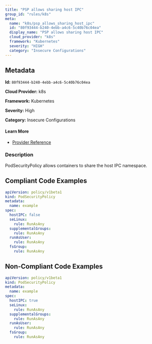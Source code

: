 ```yaml
---
title: "PSP allows sharing host IPC"
group_id: "rules/k8s"
meta:
  name: "k8s/psp_allows_sharing_host_ipc"
  id: "80f93444-b240-4ebb-a4c6-5c40b76c04ea"
  display_name: "PSP allows sharing host IPC"
  cloud_provider: "k8s"
  framework: "Kubernetes"
  severity: "HIGH"
  category: "Insecure Configurations"
---
```

## Metadata

**Id:** `80f93444-b240-4ebb-a4c6-5c40b76c04ea`

**Cloud Provider:** k8s

**Framework:** Kubernetes

**Severity:** High

**Category:** Insecure Configurations

#### Learn More

 - [Provider Reference](https://kubernetes.io/docs/concepts/policy/pod-security-policy/)

### Description

 PodSecurityPolicy allows containers to share the host IPC namespace.


## Compliant Code Examples
```yaml
apiVersion: policy/v1beta1
kind: PodSecurityPolicy
metadata:
  name: example
spec:
  hostIPC: false
  seLinux:
    rule: RunAsAny
  supplementalGroups:
    rule: RunAsAny
  runAsUser:
    rule: RunAsAny
  fsGroup:
    rule: RunAsAny

```
## Non-Compliant Code Examples
```yaml
apiVersion: policy/v1beta1
kind: PodSecurityPolicy
metadata:
  name: example
spec:
  hostIPC: true
  seLinux:
    rule: RunAsAny
  supplementalGroups:
    rule: RunAsAny
  runAsUser:
    rule: RunAsAny
  fsGroup:
    rule: RunAsAny

```
